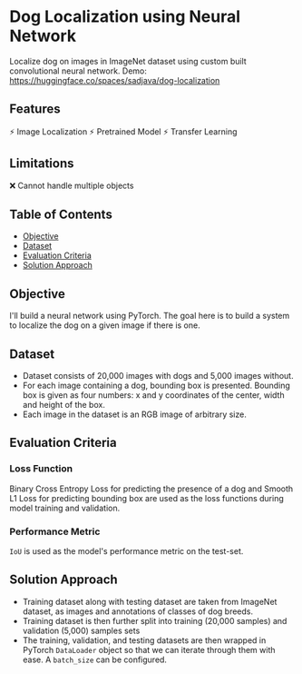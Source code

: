 # Dog Localization using Neural Network 
Localize dog on images in ImageNet dataset using custom built convolutional neural network.
Demo: https://huggingface.co/spaces/sadjava/dog-localization

## Features
⚡ Image Localization
⚡ Pretrained Model
⚡ Transfer Learning

## Limitations
❌ Cannot handle multiple objects

## Table of Contents
- [Objective](#objective)
- [Dataset](#dataset)
- [Evaluation Criteria](#evaluation-criteria)
- [Solution Approach](#solution-approach)

## Objective
I'll build a neural network using PyTorch. The goal here is to build a system to localize the dog on a given image if there is one. 

## Dataset
- Dataset consists of 20,000 images with dogs and 5,000 images without.
- For each image containing a dog, bounding box is presented. Bounding box is given as four numbers: x and y coordinates of the center, width and height of the box.
- Each image in the dataset is an RGB image of arbitrary size.


## Evaluation Criteria

### Loss Function  
Binary Cross Entropy Loss for predicting the presence of a dog and Smooth L1 Loss for predicting bounding box are used as the loss functions during model training and validation.

### Performance Metric
`IoU` is used as the model's performance metric on the test-set.


## Solution Approach
- Training dataset along with testing dataset are taken from ImageNet dataset, as images and annotations of classes of dog breeds.
- Training dataset is then further split into training (20,000 samples) and validation (5,000) samples sets
- The training, validation, and testing datasets are then wrapped in PyTorch `DataLoader` object so that we can iterate through them with ease. A `batch_size` can be configured.

